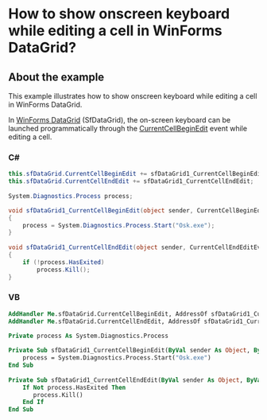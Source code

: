 # How to show onscreen keyboard while editing a cell in WinForms DataGrid?

## About the example

This example illustrates how to show onscreen keyboard while editing a cell in WinForms DataGrid.

In [WinForms DataGrid](https://www.syncfusion.com/winforms-ui-controls/datagrid) (SfDataGrid), the on-screen keyboard can be launched programmatically through the [CurrentCellBeginEdit](https://help.syncfusion.com/cr/windowsforms/Syncfusion.WinForms.DataGrid.SfDataGrid.html?_gl=1*1325pyh*_ga*ODQzMzc0ODE1LjE3NDcyMzc2Mjg.*_ga_41J4HFMX1J*czE3NTQ5MDQ2ODckbzIzNyRnMSR0MTc1NDkxMzgyNiRqNjAkbDAkaDA.#Syncfusion_WinForms_DataGrid_SfDataGrid_CurrentCellBeginEdit) event while editing a cell.

### C#
```c#
this.sfDataGrid.CurrentCellBeginEdit += sfDataGrid1_CurrentCellBeginEdit;
this.sfDataGrid.CurrentCellEndEdit += sfDataGrid1_CurrentCellEndEdit;
 
System.Diagnostics.Process process;

void sfDataGrid1_CurrentCellBeginEdit(object sender, CurrentCellBeginEditEventArgs e)
{
    process = System.Diagnostics.Process.Start("Osk.exe");
}
 
void sfDataGrid1_CurrentCellEndEdit(object sender, CurrentCellEndEditEventArgs e)
{
    if (!process.HasExited)
        process.Kill();
}
```
### VB
```vb
AddHandler Me.sfDataGrid.CurrentCellBeginEdit, AddressOf sfDataGrid1_CurrentCellBeginEdit
AddHandler Me.sfDataGrid.CurrentCellEndEdit, AddressOf sfDataGrid1_CurrentCellEndEdit
 
Private process As System.Diagnostics.Process

Private Sub sfDataGrid1_CurrentCellBeginEdit(ByVal sender As Object, ByVal e As CurrentCellBeginEditEventArgs)
    process = System.Diagnostics.Process.Start("Osk.exe")
End Sub
 
Private Sub sfDataGrid1_CurrentCellEndEdit(ByVal sender As Object, ByVal e As CurrentCellEndEditEventArgs)
    If Not process.HasExited Then
       process.Kill()
    End If
End Sub
```

